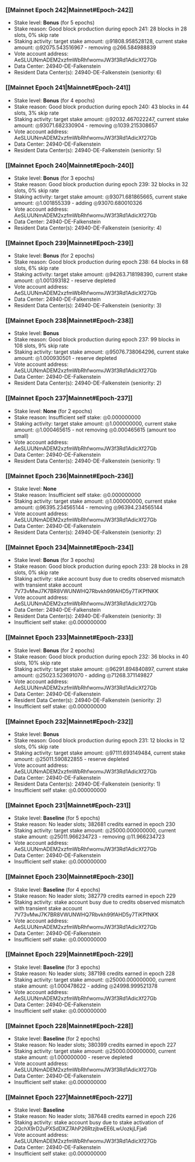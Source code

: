 ### [[Mainnet Epoch 242|Mainnet#Epoch-242]]
* Stake level: **Bonus** (for 5 epochs)
* Stake reason: Good block production during epoch 241: 28 blocks in 28 slots, 0% skip rate
* Staking activity: target stake amount: ◎91808.958528128, current stake amount: ◎92075.543516967 - removing ◎266.584988839
* Vote account address: AeSLUUNmADEM2xzfmWbRhfwomvJW3f3Rd1AdicXf27Gb
* Data Center: 24940-DE-Falkenstein
* Resident Data Center(s): 24940-DE-Falkenstein (seniority: 6)
### [[Mainnet Epoch 241|Mainnet#Epoch-241]]
* Stake level: **Bonus** (for 4 epochs)
* Stake reason: Good block production during epoch 240: 43 blocks in 44 slots, 3% skip rate
* Staking activity: target stake amount: ◎92032.467022247, current stake amount: ◎93071.682330904 - removing ◎1039.215308657
* Vote account address: AeSLUUNmADEM2xzfmWbRhfwomvJW3f3Rd1AdicXf27Gb
* Data Center: 24940-DE-Falkenstein
* Resident Data Center(s): 24940-DE-Falkenstein (seniority: 5)
### [[Mainnet Epoch 240|Mainnet#Epoch-240]]
* Stake level: **Bonus** (for 3 epochs)
* Stake reason: Good block production during epoch 239: 32 blocks in 32 slots, 0% skip rate
* Staking activity: target stake amount: ◎93071.681865665, current stake amount: ◎1.001855339 - adding ◎93070.680010326
* Vote account address: AeSLUUNmADEM2xzfmWbRhfwomvJW3f3Rd1AdicXf27Gb
* Data Center: 24940-DE-Falkenstein
* Resident Data Center(s): 24940-DE-Falkenstein (seniority: 4)
### [[Mainnet Epoch 239|Mainnet#Epoch-239]]
* Stake level: **Bonus** (for 2 epochs)
* Stake reason: Good block production during epoch 238: 64 blocks in 68 slots, 6% skip rate
* Staking activity: target stake amount: ◎94263.718198390, current stake amount: ◎1.001393182 - reserve depleted
* Vote account address: AeSLUUNmADEM2xzfmWbRhfwomvJW3f3Rd1AdicXf27Gb
* Data Center: 24940-DE-Falkenstein
* Resident Data Center(s): 24940-DE-Falkenstein (seniority: 3)
### [[Mainnet Epoch 238|Mainnet#Epoch-238]]
* Stake level: **Bonus**
* Stake reason: Good block production during epoch 237: 99 blocks in 108 slots, 9% skip rate
* Staking activity: target stake amount: ◎95076.738064296, current stake amount: ◎1.000930501 - reserve depleted
* Vote account address: AeSLUUNmADEM2xzfmWbRhfwomvJW3f3Rd1AdicXf27Gb
* Data Center: 24940-DE-Falkenstein
* Resident Data Center(s): 24940-DE-Falkenstein (seniority: 2)
### [[Mainnet Epoch 237|Mainnet#Epoch-237]]
* Stake level: **None** (for 2 epochs)
* Stake reason: Insufficient self stake: ◎0.000000000
* Staking activity: target stake amount: ◎1.000000000, current stake amount: ◎1.000465615 - not removing ◎0.000465615 (amount too small)
* Vote account address: AeSLUUNmADEM2xzfmWbRhfwomvJW3f3Rd1AdicXf27Gb
* Data Center: 24940-DE-Falkenstein
* Resident Data Center(s): 24940-DE-Falkenstein (seniority: 1)
### [[Mainnet Epoch 236|Mainnet#Epoch-236]]
* Stake level: **None**
* Stake reason: Insufficient self stake: ◎0.000000000
* Staking activity: target stake amount: ◎1.000000000, current stake amount: ◎96395.234565144 - removing ◎96394.234565144
* Vote account address: AeSLUUNmADEM2xzfmWbRhfwomvJW3f3Rd1AdicXf27Gb
* Data Center: 24940-DE-Falkenstein
* Resident Data Center(s): 24940-DE-Falkenstein (seniority: 2)
### [[Mainnet Epoch 234|Mainnet#Epoch-234]]
* Stake level: **Bonus** (for 3 epochs)
* Stake reason: Good block production during epoch 233: 28 blocks in 28 slots, 0% skip rate
* Staking activity: stake account busy due to credits observed mismatch with transient stake account 7V73vMwJ7K7BR8VWUNWHQ7Rbvkh99fAHD5y7TiKPfNKK
* Vote account address: AeSLUUNmADEM2xzfmWbRhfwomvJW3f3Rd1AdicXf27Gb
* Data Center: 24940-DE-Falkenstein
* Resident Data Center(s): 24940-DE-Falkenstein (seniority: 3)
* Insufficient self stake: ◎0.000000000
### [[Mainnet Epoch 233|Mainnet#Epoch-233]]
* Stake level: **Bonus** (for 2 epochs)
* Stake reason: Good block production during epoch 232: 36 blocks in 40 slots, 10% skip rate
* Staking activity: target stake amount: ◎96291.894840897, current stake amount: ◎25023.523691070 - adding ◎71268.371149827
* Vote account address: AeSLUUNmADEM2xzfmWbRhfwomvJW3f3Rd1AdicXf27Gb
* Data Center: 24940-DE-Falkenstein
* Resident Data Center(s): 24940-DE-Falkenstein (seniority: 2)
* Insufficient self stake: ◎0.000000000
### [[Mainnet Epoch 232|Mainnet#Epoch-232]]
* Stake level: **Bonus**
* Stake reason: Good block production during epoch 231: 12 blocks in 12 slots, 0% skip rate
* Staking activity: target stake amount: ◎97111.693149484, current stake amount: ◎25011.590822855 - reserve depleted
* Vote account address: AeSLUUNmADEM2xzfmWbRhfwomvJW3f3Rd1AdicXf27Gb
* Data Center: 24940-DE-Falkenstein
* Resident Data Center(s): 24940-DE-Falkenstein (seniority: 1)
* Insufficient self stake: ◎0.000000000
### [[Mainnet Epoch 231|Mainnet#Epoch-231]]
* Stake level: **Baseline** (for 5 epochs)
* Stake reason: No leader slots; 382681 credits earned in epoch 230
* Staking activity: target stake amount: ◎25000.000000000, current stake amount: ◎25011.966234723 - removing ◎11.966234723
* Vote account address: AeSLUUNmADEM2xzfmWbRhfwomvJW3f3Rd1AdicXf27Gb
* Data Center: 24940-DE-Falkenstein
* Insufficient self stake: ◎0.000000000
### [[Mainnet Epoch 230|Mainnet#Epoch-230]]
* Stake level: **Baseline** (for 4 epochs)
* Stake reason: No leader slots; 382779 credits earned in epoch 229
* Staking activity: stake account busy due to credits observed mismatch with transient stake account 7V73vMwJ7K7BR8VWUNWHQ7Rbvkh99fAHD5y7TiKPfNKK
* Vote account address: AeSLUUNmADEM2xzfmWbRhfwomvJW3f3Rd1AdicXf27Gb
* Data Center: 24940-DE-Falkenstein
* Insufficient self stake: ◎0.000000000
### [[Mainnet Epoch 229|Mainnet#Epoch-229]]
* Stake level: **Baseline** (for 3 epochs)
* Stake reason: No leader slots; 387198 credits earned in epoch 228
* Staking activity: target stake amount: ◎25000.000000000, current stake amount: ◎1.000478622 - adding ◎24998.999521378
* Vote account address: AeSLUUNmADEM2xzfmWbRhfwomvJW3f3Rd1AdicXf27Gb
* Data Center: 24940-DE-Falkenstein
* Insufficient self stake: ◎0.000000000
### [[Mainnet Epoch 228|Mainnet#Epoch-228]]
* Stake level: **Baseline** (for 2 epochs)
* Stake reason: No leader slots; 380399 credits earned in epoch 227
* Staking activity: target stake amount: ◎25000.000000000, current stake amount: ◎1.000000000 - reserve depleted
* Vote account address: AeSLUUNmADEM2xzfmWbRhfwomvJW3f3Rd1AdicXf27Gb
* Data Center: 24940-DE-Falkenstein
* Insufficient self stake: ◎0.000000000
### [[Mainnet Epoch 227|Mainnet#Epoch-227]]
* Stake level: **Baseline**
* Stake reason: No leader slots; 387648 credits earned in epoch 226
* Staking activity: stake account busy due to stake activation of 2QchX9rD2uPXSdDXZ7AhP26RtzjbwEE6LwUozkjLFja6
* Vote account address: AeSLUUNmADEM2xzfmWbRhfwomvJW3f3Rd1AdicXf27Gb
* Data Center: 24940-DE-Falkenstein
* Insufficient self stake: ◎0.000000000